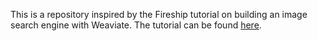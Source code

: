 This is a repository inspired by the Fireship tutorial on building an image search engine with Weaviate. The tutorial can be found [here](https://fireship.io/lessons/image-search-engine/).